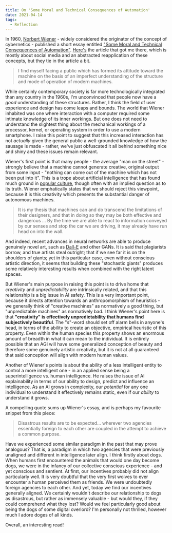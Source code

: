 ```yaml
---
title: On 'Some Moral and Technical Consequences of Automation'
date: 2021-04-14
tags:
  - Reflection
---
```


In 1960, [Norbert Wiener](https://en.wikipedia.org/wiki/Norbert_Wiener) - widely considered the originator of the concept of cybernetics - published a short essay entitled ["Some Moral and Technical Consequences of Automation"](https://nissenbaum.tech.cornell.edu/papers/Wiener.pdf). [Here's](https://www.thenewatlantis.com/publications/welcoming-our-new-robot-overlords) the article that got me there, which is mostly about social media and an abstracted reapplication of these concepts, but they tie in the article a bit.

> I find myself facing a public which has formed its attitude toward the machine on the basis of an imperfect understanding of the structure and mode of operation of modern machines.

While certainly contemporary society is far more technologically integrated than any country in the 1960s, I'm unconvinced that people now have a *good* understanding of these structures. Rather, I think the field of user experience and design has come leaps and bounds. The world that Wiener inhabited was one where interaction with a computer required some intimate knowledge of its inner workings. But one does not need to understand the slightest thing about the mechanical workings of a processor, kernel, or operating system in order to use a modern smartphone. I raise this point to suggest that this increased interaction has not *actually* given the general public a well-grounded knowledge of how the sausage is made - rather, we've just obfuscated it all behind something nice and shiny and these issues remain relevant.

Wiener's first point is that many people - the average "man on the street" - strongly believe that a machine cannot generate creative, original output from some input - "nothing can come out of the machine which has not been put into it". This is a trope about artificial intelligence that has found much ground in [popular culture](https://youtu.be/9A8lIA3jHJw?t=60), though often with an implied question as to its truth. Wiener emphatically states that we should reject this viewpoint, because it is this creativity which presents the substantial danger of autonomous machines.

> It is my thesis that machines can and do transcend the limitations of their designers, and that in doing so they may be both effective and dangerous ... By the time we are able to react to information conveyed by our senses and stop the car we are driving, it may already have run head on into the wall.

And indeed, recent advances in neural networks are able to produce genuinely novel art, such as [Dall-E](https://openai.com/blog/dall-e/) and other GANs. It is said that plagiarists borrow, and true artists steal outright; that if we see far it is on the shoulders of giants; yet in this particular case, even without conscious artistic direction, it seems that building these "stochastic giants" produces some relatively interesting results when combined with the right latent spaces.

But Wiener's main purpose in raising this point is to drive home that *creativity* and *unpredictability* are intrinsically related, and that this relationship is a big issue in AI safety. This is a very important point, because it directs attention towards an anthropomorphism of heuristics - we generally think of "creative machines" as normatively a good thing, but "unpredictable machines" as normatively bad. I think Wiener's point here is that **"creativity" is effectively unpredictability that humans find subjectively beautiful**.  The "s"-word should set off alarm bells in anyone's head, in terms of the ability to create an objective, empirical heuristic of this property. Even within the human species this property shows an enormous amount of breadth in what it can mean to the individual. It is entirely possible that an AGI will have some generalized conception of beauty and therefore some genuinely artistic creativity, but it is not at all guaranteed that said conception will align with modern human values.

Another of Wiener's points is about the ability of a less intelligent entity to control a more intelligent one - in an applied sense being a superintelligence vs. human intelligence. He raises the issue of AI explainability in terms of our ability to design, predict and influence an intelligence. As an AI grows in complexity, our *potential* for any one individual to understand it effectively remains static, even if our *ability* to understand it grows.

A compelling quote sums up Wiener's essay, and is perhaps my favourite snippet from this piece:

> Disastrous results are to be expected... wherever two agencies essentially foreign to each other are coupled in the attempt to achieve a common purpose.

Have we experienced some similar paradigm in the past that may prove analogous? That is, a paradigm in which two agencies that were previously unaligned and different in intelligence later align. I think firstly about dogs. When humans first encountered the animals that would one day become dogs, we were in the infancy of our collective conscious experience - and yet conscious and sentient. At first, our incentives probably did not align particularly well. It is very doubtful that the very first wolves to ever encounter a human perceived them as friends. We were undoubtedly foreign agencies to each other. And yet, today we find our incentives generally aligned. We certainly wouldn't describe our relationship to dogs as disastrous, but rather as immensely valuable - but would they, if they could comprehend what they lost? Would we feel particularly good about being the dogs of some digital overlord? I'm personally not thrilled, however much I adore doges of all kinds.

Overall, an interesting read!